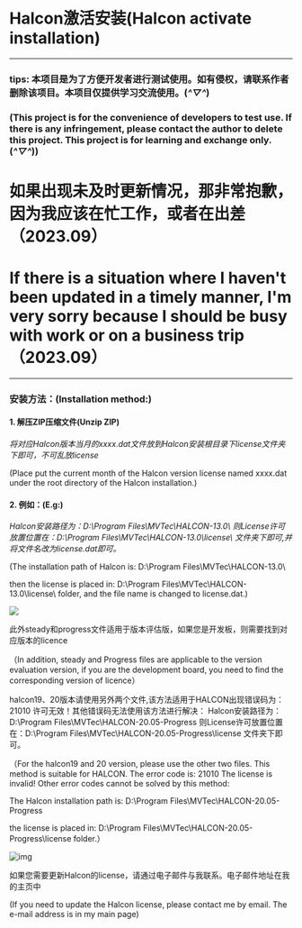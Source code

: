 # Halcon激活安装(Halcon activate installation)

----------

### tips: 本项目是为了方便开发者进行测试使用。如有侵权，请联系作者删除该项目。本项目仅提供学习交流使用。(*^▽^*)


### (This project is for the convenience of developers to test use. If there is any infringement, please contact the author to delete this project.  This project is for learning and exchange only. (*^▽^*))

# 如果出现未及时更新情况，那非常抱歉，因为我应该在忙工作，或者在出差（2023.09）

# If there is a situation where I haven't been updated in a timely manner, I'm very sorry because I should be busy with work or on a business trip（2023.09）


----------
### 安装方法：(Installation method:)

#### 1. 解压ZIP压缩文件(Unzip ZIP)
*将对应Halcon版本当月的xxxx.dat文件放到Halcon安装根目录下license文件夹下即可，不可乱放license*

(Place put the current month of the Halcon version license named xxxx.dat under the root directory of the Halcon installation.)

#### 2. 例如：(E.g:)
*Halcon安装路径为：D:\Program Files\MVTec\HALCON-13.0\ 
则License许可放置位置在：D:\Program Files\MVTec\HALCON-13.0\license\ 文件夹下即可,并将文件名改为license.dat即可。*

(The installation path of Halcon is: D:\Program Files\MVTec\HALCON-13.0\

then the license is placed in: D:\Program Files\MVTec\HALCON-13.0\license\ folder, and the file name is changed to  license.dat.)

![](https://i.imgur.com/WzYxcGj.png)


此外steady和progress文件适用于版本评估版，如果您是开发板，则需要找到对应版本的licence

（In addition, steady and Progress files are applicable to the version evaluation version, if you are the development board, you need to find the corresponding version of licence）

halcon19、20版本请使用另外两个文件,该方法适用于HALCON出现错误码为：21010 许可无效！其他错误码无法使用该方法进行解决：
Halcon安装路径为：D:\Program Files\MVTec\HALCON-20.05-Progress
则License许可放置位置在：D:\Program Files\MVTec\HALCON-20.05-Progress\license 文件夹下即可。

（For the halcon19 and 20 version, please use the other two files. This method is suitable for HALCON. The error code is: 21010 The license is invalid!  Other error codes cannot be solved by this method: 

The Halcon installation path is: D:\Program Files\MVTec\HALCON-20.05-Progress

the license is placed in: D:\Program Files\MVTec\HALCON-20.05-Progress\license folder.）

![img](https://i.loli.net/2020/11/05/L1Z4eTVqrcbSmfh.png)

如果您需要更新Halcon的license，请通过电子邮件与我联系。电子邮件地址在我的主页中

(If you need to update the Halcon license, please contact me by email. The e-mail address is in my main page)
